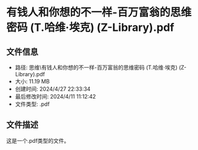 ﻿# 有钱人和你想的不一样-百万富翁的思维密码 (T.哈维·埃克) (Z-Library).pdf

## 文件信息
- 路径: 思维\有钱人和你想的不一样-百万富翁的思维密码 (T.哈维·埃克) (Z-Library).pdf
- 大小: 11.19 MB
- 创建时间: 2024/4/27 22:33:34
- 最后修改时间: 2024/4/11 11:12:42
- 文件类型: .pdf

## 文件描述
这是一个.pdf类型的文件。


